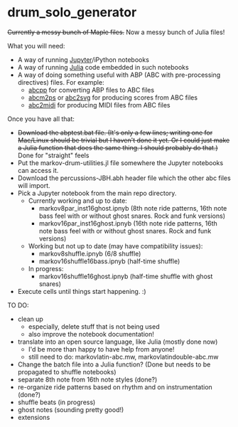 # drum_solo_generator
 
~~Currently a messy bunch of Maple files.~~  Now a messy bunch of Julia files!

What you will need:
* A way of running [Jupyter](https://jupyter.org/)/iPython notebooks
* A way of running [Julia](https://julialang.org/) code embedded in such notebooks
* A way of doing something useful with ABP (ABC with pre-processing directives) files.  For example:
     * [abcpp](http://abcplus.sourceforge.net/#abcpp) for converting ABP files to ABC files 
     * [abcm2ps](https://github.com/leesavide/abcm2ps/) or [abc2svg](https://github.com/leesavide/abcm2ps/) for producing scores from ABC files
     * [abc2midi](https://ifdo.ca/~seymour/runabc/top.html) for producing MIDI files from ABC files

Once you have all that:
* ~~Download the abptest.bat file.  (It's only a few lines; writing one for Mac/Linux should be trivial but I haven't done it yet.  Or I could just make a Julia function that does the same thing.  I should probably do that.)~~ Done for "straight" feels
* Put the markov-drum-utilities.jl file somewhere the Jupyter notebooks can access it.
* Download the percussions-JBH.abh header file which the other abc files will import.
* Pick a Jupyter notebook from the main repo directory.
    * Currently working and up to date: 
         * markov8par_inst16ghost.ipnyb (8th note ride patterns, 16th note bass feel with or without ghost snares.  Rock and funk versions)
         * markov16par_inst16ghost.ipnyb (16th note ride patterns, 16th note bass feel with or without ghost snares.  Rock and funk versions)
    * Working but not up to date (may have compatibility issues):
        * markov8shuffle.ipnyb (6/8 shuffle)
        * markov16shuffle16bass.ipnyb (half-time shuffle)
    * In progress:    
        * markov16shuffle16ghost.ipnyb (half-time shuffle with ghost snares)
* Execute cells until things start happening.  :)

TO DO:  
* clean up
     * especially, delete stuff that is not being used
     * also improve the notebook documentation!
* translate into an open source language, like Julia  (mostly done now)
     * I'd be more than happy to have help from anyone!
     * still need to do:  markovlatin-abc.mw, markovlatindouble-abc.mw
* Change the batch file into a Julia function?  (Done but needs to be propagated to shuffle notebooks)
* separate 8th note from 16th note styles (done?)
* re-organize ride patterns based on rhythm and on instrumentation (done?)
* shuffle beats (in progress)
* ghost notes (sounding pretty good!)
* extensions

